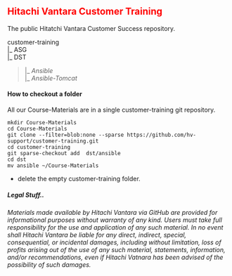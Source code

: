 ## <font color='red'>Hitachi Vantara Customer Training </font>
The public Hitatchi Vantara Customer Success repository.

customer-training  
|_ ASG  
|_ DST  
  >  |_ <em>Ansible</em>  
  >  |_ <em>Ansible-Tomcat</em>    



#### How to checkout a folder
All our Course-Materials are in a single customer-training git repository.

```
mkdir Course-Materials
cd Course-Materials
git clone --filter=blob:none --sparse https://github.com/hv-support/customer-training.git
cd customer-training
git sparse-checkout add  dst/ansible
cd dst
mv ansible ~/Course-Materials
```
* delete the empty customer-training folder.


##### Legal Stuff..    
<em>Materials made available by Hitachi Vantara via GitHub are provided for informational purposes without warranty of any kind.  Users must take full responsibility for the use and application of any such material.  In no event shall Hitachi Vantara be liable for any direct, indirect, special, consequential, or incidental damages, including without limitation, loss of profits arising out of the use of any such material, statements, information, and/or recommendations, even if Hitachi Vatnara has been advised of the possibility of such damages.</em> 
